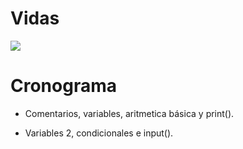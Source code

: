# Vidas

<!-- <img src="https://i.imgur.com/wq6lqoY.png" alr="3 vidas"> -->
<img src="https://i.imgur.com/orFbERW.png" alr="2 vidas">
<!-- <img src="https://i.imgur.com/e6sfHFi.png" alr="1 vida"> -->

<!-- # BRAIN FRIED

<img src="https://64.media.tumblr.com/263ab4c74e801e64163af886b5bed9d1/tumblr_nvs4v5B9vV1ravz9xo1_640.jpg" alr="BRAIN FRIED"> -->

# Cronograma

- Comentarios, variables, aritmetica básica y print().

- Variables 2, condicionales e input().
